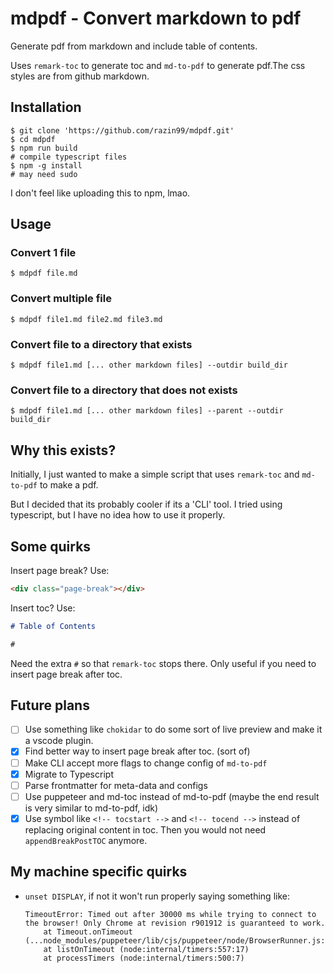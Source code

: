 # mdpdf - Convert markdown to pdf

Generate pdf from markdown and include table of contents.

Uses `remark-toc` to generate toc and `md-to-pdf` to generate pdf.The
css styles are from github markdown.

## Installation
```console
$ git clone 'https://github.com/razin99/mdpdf.git'
$ cd mdpdf
$ npm run build
# compile typescript files
$ npm -g install
# may need sudo
```
I don't feel like uploading this to npm, lmao.

## Usage
### Convert 1 file
```console
$ mdpdf file.md
```
### Convert multiple file
```console
$ mdpdf file1.md file2.md file3.md
```
### Convert file to a directory that exists
```console
$ mdpdf file1.md [... other markdown files] --outdir build_dir
```
### Convert file to a directory that does not exists
```console
$ mdpdf file1.md [... other markdown files] --parent --outdir build_dir
```

## Why this exists?

Initially, I just wanted to make a simple script that uses `remark-toc` and
`md-to-pdf` to make a pdf.

But I decided that its probably cooler if its a 'CLI' tool. I tried
using typescript, but I have no idea how to use it properly.

## Some quirks

Insert page break? Use:
```html
<div class="page-break"></div>
```

Insert toc? Use:
```markdown
# Table of Contents

#
```
Need the extra `#` so that `remark-toc` stops there. Only useful if you
need to insert page break after toc.

## Future plans
- [ ] Use something like `chokidar` to do some sort of live preview and make
  it a vscode plugin.
- [x] Find better way to insert page break after toc. (sort of)
- [ ] Make CLI accept more flags to change config of `md-to-pdf`
- [x] Migrate to Typescript
- [ ] Parse frontmatter for meta-data and configs
- [ ] Use puppeteer and md-toc instead of md-to-pdf (maybe the end result is
  very similar to md-to-pdf, idk)
- [x] Use symbol like `<!-- tocstart -->` and `<!-- tocend -->` instead of
  replacing original content in toc. Then you would not need
  `appendBreakPostTOC` anymore.

## My machine specific quirks
* `unset DISPLAY`, if not it won't run properly saying something like:

    ```console
    TimeoutError: Timed out after 30000 ms while trying to connect to the browser! Only Chrome at revision r901912 is guaranteed to work.
        at Timeout.onTimeout (...node_modules/puppeteer/lib/cjs/puppeteer/node/BrowserRunner.js:208:20)
        at listOnTimeout (node:internal/timers:557:17)
        at processTimers (node:internal/timers:500:7)
    ```

